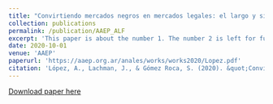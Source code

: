 ```yaml
---
title: "Convirtiendo mercados negros en mercados legales: el largo y sinuoso camino del cannabis "
collection: publications
permalink: /publication/AAEP_ALF
excerpt: 'This paper is about the number 1. The number 2 is left for future work.'
date: 2020-10-01
venue: 'AAEP'
paperurl: 'https://aaep.org.ar/anales/works/works2020/Lopez.pdf'
citation: 'López, A., Lachman, J., & Gómez Roca, S. (2020). &quot;Convirtiendo mercados negros en mercados legales: el largo y sinuoso camino del cannabis  Number 1.&quot; <i>Asociación Argentina de Economía Política 1</i>. 1(1).'
---
```

<!-- This paper is about the number 1. The number 2 is left for future work. -->

[Download paper here](https://aaep.org.ar/anales/works/works2020/Lopez.pdf)

<!-- Recommended citation: Your Name, You. (2009). "Paper Title Number 1." <i>Journal 1</i>. 1(1). -->
